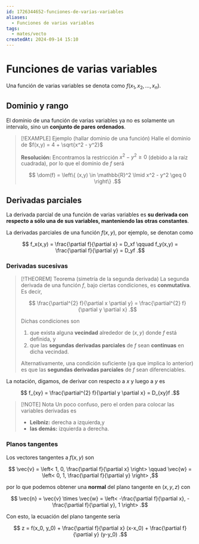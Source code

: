 ```yaml
---
id: 1726344652-funciones-de-varias-variables
aliases:
  - Funciones de varias variables
tags:
  - mates/vecto
createdAt: 2024-09-14 15:10
---
```


# Funciones de varias variables

Una función de varias variables se denota como $f(x_1,x_2,\ldots,x_n)$.

## Dominio y rango

El dominio de una función de varias variables ya no es solamente un intervalo, sino un **conjunto de pares ordenados**.

> [!EXAMPLE] Ejemplo (hallar dominio de una función)
> Halle el dominio de $f(x,y) = 4 + \sqrt{x^2 - y^2}$
> 
> **Resolución:** Encontramos la restricción $x^2 - y^2 \geq 0$ (debido a la raíz cuadrada), por lo que el dominio de $f$ será
> 
> $$
> \dom(f) = \left\{ (x,y) \in \mathbb{R}^2 \lmid x^2 - y^2 \geq 0 \right\}
> .$$

## Derivadas parciales

La derivada parcial de una función de varias variables es **su derivada con respecto a sólo una de sus variables, manteniendo las otras constantes**.

La derivadas parciales de una función $f(x,y)$, por ejemplo, se denotan como

$$
f_x(x,y) = \frac{\partial f}{\partial x} = D_xf \qquad f_y(x,y) = \frac{\partial f}{\partial y} = D_yf
.$$

### Derivadas sucesivas

> [!THEOREM] Teorema (simetría de la segunda derivada)
> La segunda derivada de una función $f$, bajo ciertas condiciones, es **conmutativa**. Es decir,
> 
> $$
> \frac{\partial^{2} f}{\partial x \partial y} = \frac{\partial^{2} f}{\partial y \partial x} 
> .$$
> 
> Dichas condiciones son
> 
> 1. que exista alguna **vecindad** alrededor de $(x,y)$ donde $f$ está definida, y
> 2. que las **segundas derivadas parciales** de $f$ sean **continuas** en dicha vecindad.
> 
> Alternativamente, una condición suficiente (ya que implica lo anterior) es que las **segundas derivadas parciales** de $f$ sean diferenciables.

La notación, digamos, de derivar con respecto a $x$ y luego a $y$ es

$$
f_{xy} = \frac{\partial^{2} f}{\partial y \partial x} = D_{xy}f
.$$

> [!NOTE] Nota
> Un poco confuso, pero el orden para colocar las variables derivadas es
> 
> - **Leibniz:** derecha a izquierda,y 
> - **las demás:** izquierda a derecha.

### Planos tangentes

Los vectores tangentes a $f(x,y)$ son

$$
\vec{v} = \left< 1, 0, \frac{\partial f}{\partial x}  \right> \qquad \vec{w} = \left< 0, 1, \frac{\partial f}{\partial y}  \right>
,$$

por lo que podemos obtener una **normal** del plano tangente en $(x,y,z)$ con

$$
\vec{n} = \vec{v} \times \vec{w} = \left< -\frac{\partial f}{\partial x}, -\frac{\partial f}{\partial y}, 1 \right> 
.$$

Con esto, la ecuación del plano tangente sería

$$
z = f(x_0, y_0) + \frac{\partial f}{\partial x} (x-x_0) + \frac{\partial f}{\partial y} (y-y_0)
.$$
